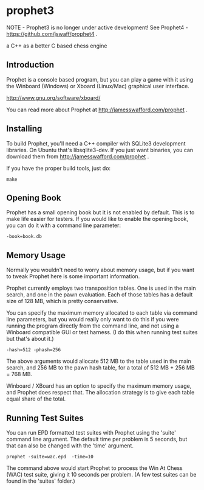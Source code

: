 # prophet3

NOTE - Prophet3 is no longer under active development!  See Prophet4 - https://github.com/jswaff/prophet4 .

a C++ as a better C based chess engine

## Introduction 

Prophet is a console based program, but you can play a game with it using the 
Winboard (Windows) or Xboard (Linux/Mac) graphical user interface.  

http://www.gnu.org/software/xboard/

You can read more about Prophet at http://jamesswafford.com/prophet .


## Installing

To build Prophet, you'll need a C++ compiler with SQLite3 development libraries.  On Ubuntu that's libsqlite3-dev.  If you just want binaries, you can download them from http://jamesswafford.com/prophet .

If you have the proper build tools, just do:

```
make
```


## Opening Book
Prophet has a small opening book but it is not enabled by default.  This is to make life easier for testers.  If you
would like to enable the opening book, you can do it with a command line parameter:

```-book=book.db```


## Memory Usage

Normally you wouldn't need to worry about memory usage, but if you want to tweak
Prophet here is some important information.

Prophet currently employs two transposition tables.  One is used in the main 
search, and one in the pawn evaluation.  Each of those tables has a default size of 128 MB, which is
pretty conservative.
 
You can specify the maximum memory allocated to each table via command line
parameters, but you would really only want to do this if you were running the program 
directly from the command line, and not using a Winboard compatible GUI or test harness. 
(I do this when running test suites but that's about it.)  

```
-hash=512 -phash=256
``` 

The above arguments would allocate 512 MB to the table used in the main search,
and 256 MB to the pawn hash table, for a total of 512 MB + 256 MB = 768 MB.  
 
Winboard / XBoard has an option to specify the maximum memory usage, and Prophet does
respect that.  The allocation strategy is to give each table equal share of the total.

## Running Test Suites

You can run EPD formatted test suites with Prophet using the 'suite' command line argument.  The
default time per problem is 5 seconds, but that can also be changed with the 'time'
argument.

```
prophet -suite=wac.epd  -time=10
```

The command above would start Prophet to process the Win At Chess (WAC) test suite,
giving it 10 seconds per problem.  (A few test suites can be found in the 'suites' folder.)


